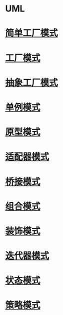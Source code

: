 # UML
# [简单工厂模式](https://github.com/evilcaox/LearningNotes/blob/master/DesignPattern/%E7%AE%80%E5%8D%95%E5%B7%A5%E5%8E%82%E6%A8%A1%E5%BC%8F.md)
# [工厂模式](https://github.com/evilcaox/LearningNotes/blob/master/DesignPattern/%E5%B7%A5%E5%8E%82%E6%A8%A1%E5%BC%8F.md)
# [抽象工厂模式](https://github.com/evilcaox/LearningNotes/blob/master/DesignPattern/%E6%8A%BD%E8%B1%A1%E5%B7%A5%E5%8E%82%E6%A8%A1%E5%BC%8F.md)
# [单例模式](https://github.com/evilcaox/LearningNotes/blob/master/DesignPattern/%E5%8D%95%E4%BE%8B%E6%A8%A1%E5%BC%8F.md)
# [原型模式](https://github.com/evilcaox/LearningNotes/blob/master/DesignPattern/%E5%8E%9F%E5%9E%8B%E6%A8%A1%E5%BC%8F.md)
# [适配器模式](https://github.com/evilcaox/LearningNotes/blob/master/DesignPattern/%E9%80%82%E9%85%8D%E5%99%A8%E6%A8%A1%E5%BC%8F.md)
# [桥接模式](https://github.com/evilcaox/LearningNotes/blob/master/DesignPattern/%E6%A1%A5%E6%8E%A5%E6%A8%A1%E5%BC%8F.md)
# [组合模式](https://github.com/evilcaox/LearningNotes/blob/master/DesignPattern/%E7%BB%84%E5%90%88%E6%A8%A1%E5%BC%8F.md)
# [装饰模式](https://github.com/evilcaox/LearningNotes/blob/master/DesignPattern/%E8%A3%85%E9%A5%B0%E6%A8%A1%E5%BC%8F.md)
# [迭代器模式](https://github.com/evilcaox/LearningNotes/blob/master/DesignPattern/%E8%BF%AD%E4%BB%A3%E5%99%A8%E6%A8%A1%E5%BC%8F.md)
# [状态模式](https://github.com/evilcaox/LearningNotes/blob/master/DesignPattern/%E7%8A%B6%E6%80%81%E6%A8%A1%E5%BC%8F.md)
# [策略模式](https://github.com/evilcaox/LearningNotes/blob/master/DesignPattern/%E7%AD%96%E7%95%A5%E6%A8%A1%E5%BC%8F.md)
